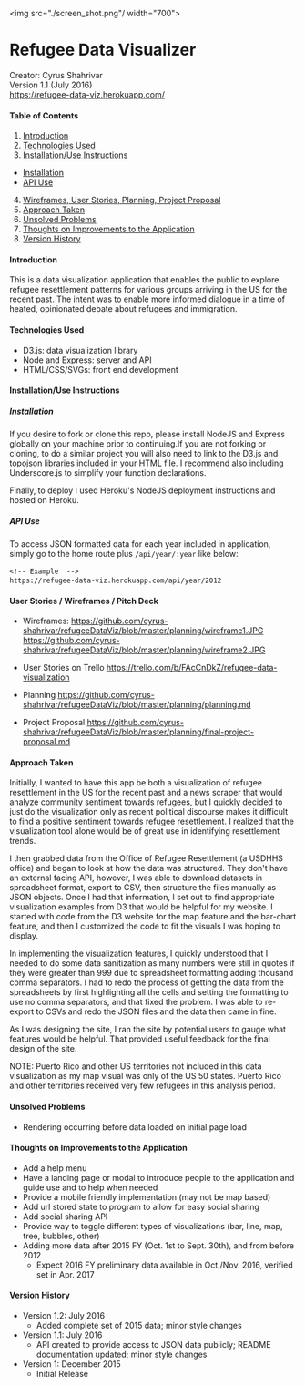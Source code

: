 <img src="./screen_shot.png"/ width="700">

# Refugee Data Visualizer
Creator: Cyrus Shahrivar<br/>
Version 1.1 (July 2016)<br/>
https://refugee-data-viz.herokuapp.com/

#### Table of Contents
1. [Introduction](#intro)
2. [Technologies Used](#tech)
3. [Installation/Use Instructions](#use)
  - [Installation](#install)
  - [API Use](#api)
4. [Wireframes, User Stories, Planning, Project Proposal](#planning)
5. [Approach Taken](#approach)
6. [Unsolved Problems](#problems)
7. [Thoughts on Improvements to the Application](#improvements)
8. [Version History](#versions)

<a id="intro"></a>
#### Introduction
This is a data visualization application that enables the public to explore refugee resettlement patterns for various groups arriving in the US for the recent past. The intent was to enable more informed dialogue in a time of heated, opinionated debate about refugees and immigration.

<a id="tech"></a>
#### Technologies Used
- D3.js: data visualization library
- Node and Express: server and API
- HTML/CSS/SVGs: front end development

<a id="use"></a>
#### Installation/Use Instructions
<a id="install"></a>
##### Installation
If you desire to fork or clone this repo, please install NodeJS and Express globally on your machine prior to continuing.If you are not forking or cloning, to do a similar project you will also need to link to the D3.js and topojson libraries included in your HTML file.  I recommend also including Underscore.js to simplify your function declarations.

Finally, to deploy I used Heroku's NodeJS deployment instructions and hosted on Heroku.

<a id="api"></a>
##### API Use
To access JSON formatted data for each year included in application, simply go to the home route plus `/api/year/:year` like below:
```
<!-- Example  -->
https://refugee-data-viz.herokuapp.com/api/year/2012
```

<a id="planning"></a>
#### User Stories / Wireframes / Pitch Deck
- Wireframes:
https://github.com/cyrus-shahrivar/refugeeDataViz/blob/master/planning/wireframe1.JPG
https://github.com/cyrus-shahrivar/refugeeDataViz/blob/master/planning/wireframe2.JPG

- User Stories on Trello
https://trello.com/b/FAcCnDkZ/refugee-data-visualization

- Planning
https://github.com/cyrus-shahrivar/refugeeDataViz/blob/master/planning/planning.md

- Project Proposal
https://github.com/cyrus-shahrivar/refugeeDataViz/blob/master/planning/final-project-proposal.md

<a id="approach"></a>
#### Approach Taken
Initially, I wanted to have this app be both a visualization of refugee resettlement in the US for the recent past and a news scraper that would analyze community sentiment towards refugees, but I quickly decided to just do the visualization only as recent political discourse makes it difficult to find a positive sentiment towards refugee resettlement.  I realized that the visualization tool alone would be of great use in identifying resettlement trends.

I then grabbed data from the Office of Refugee Resettlement (a USDHHS office) and began to look at how the data was structured.  They don't have an external facing API, however, I was able to download datasets in spreadsheet format, export to CSV, then structure the files manually as JSON objects.  Once I had that information, I set out to find appropriate visualization examples from D3 that would be helpful for my website.  I started with code from the D3 website for the map feature and the bar-chart feature, and then I customized the code to fit the visuals I was hoping to display.

In implementing the visualization features, I quickly understood that I needed to do some data sanitization as many numbers were still in quotes if they were greater than 999 due to spreadsheet formatting adding thousand comma separators.  I had to redo the process of getting the data from the spreadsheets by first highlighting all the cells and setting the formatting to use no comma separators, and that fixed the problem.  I was able to re-export to CSVs and redo the JSON files and the data then came in fine.

As I was designing the site, I ran the site by potential users to gauge what features would be helpful. That provided useful feedback for the final design of the site.

NOTE: Puerto Rico and other US territories not included in this data visualization as my map visual was only of the US 50 states.  Puerto Rico and other territories received very few refugees in this analysis period.

<a id="problems"></a>
#### Unsolved Problems
- Rendering occurring before data loaded on initial page load

<a id="improvements"></a>
#### Thoughts on Improvements to the Application
- Add a help menu
- Have a landing page or modal to introduce people to the application and guide use and to help when needed
- Provide a mobile friendly implementation (may not be map based)
- Add url stored state to program to allow for easy social sharing
- Add social sharing API
- Provide way to toggle different types of visualizations (bar, line, map, tree, bubbles, other)
- Adding more data after 2015 FY (Oct. 1st to Sept. 30th), and from before 2012
  - Expect 2016 FY preliminary data available in Oct./Nov. 2016, verified set in Apr. 2017

<a id="versions"></a>
#### Version History
- Version 1.2: July 2016
  - Added complete set of 2015 data; minor style changes
- Version 1.1: July 2016
  - API created to provide access to JSON data publicly; README documentation updated; minor style changes
- Version 1: December 2015
  - Initial Release
